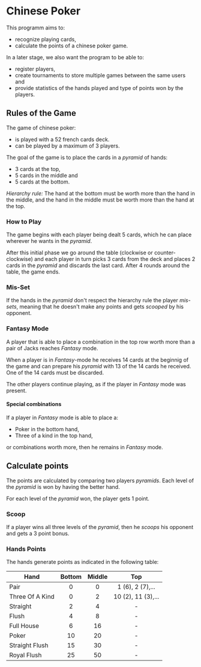 # Chinese Poker

This programm aims to:

* recognize playing cards, 
* calculate the points of a chinese poker game.

In a later stage, we also want the program to be able to:

* register players, 
* create tournaments to store multiple games between the same users and
* provide statistics of the hands played and type of points won by the players.

## Rules of the Game
The game of chinese poker: 

* is played with a 52 french cards deck. 
* can be played by a maximum of 3 players. 

The goal of the game is to place the cards in a *pyramid* of hands:

* 3 cards at the top,
* 5 cards in the middle and
* 5 cards at the bottom.

*Hierarchy rule:* The hand at the bottom must be worth more than the hand in the middle, and the hand in the middle must be worth more than the hand at the top.

### How to Play
The game begins with each player being dealt 5 cards, which he can place wherever he wants in the *pyramid*.

After this initial phase we go around the table (clockwise or counter-clockwise) and each player in turn picks 3 cards from the deck and places 2 cards in the *pyramid* and discards the last card. After 4 rounds around the table, the game ends.

### Mis-Set
If the hands in the *pyramid* don't respect the hierarchy rule the player *mis-sets*, meaning that he doesn't make any points and gets *scooped* by his opponent.

### Fantasy Mode
A player that is able to place a combination in the top row worth more than a pair of Jacks reaches *Fantasy* mode.

When a player is in *Fantasy*-mode he receives 14 cards at the beginnig of the game and can prepare his *pyramid* with 13 of the 14 cards he received. One of the 14 cards must be discarded. 

The other players continue playing, as if the player in *Fantasy* mode was present. 

#### Special combinations
If a player in *Fantasy* mode is able to place a: 
 
* Poker in the bottom hand, 
* Three of a kind in the top hand, 

or combinations worth more, then he remains in *Fantasy* mode.


## Calculate points
The points are calculated by comparing two players *pyramids*. Each level of the *pyramid* is won by having the better hand. 

For each level of the *pyramid* won, the player gets 1 point. 

### Scoop
If a player wins all three levels of the *pyramid*, then he *scoops* his opponent and gets a 3 point bonus.

### Hands Points
The hands generate points as indicated in the following table:

| Hand      | Bottom | Middle | Top   |
| --------- |:------:|:------:|:------:|
| Pair | 0 | 0 | 1 (6), 2 (7),... |
| Three Of A Kind | 0 | 2 | 10 (2), 11 (3),... |
| Straight | 2 | 4 | - |
| Flush | 4 | 8 | - |
| Full House | 6 | 16 | - |
| Poker | 10 | 20 | - |
| Straight Flush | 15 | 30 | - |
| Royal Flush | 25 | 50 | - |

